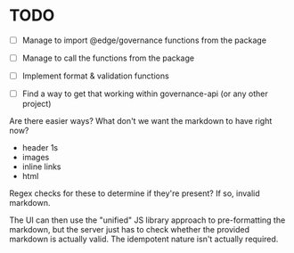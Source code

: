 # TODO

- [ ] Manage to import @edge/governance functions from the package
- [ ] Manage to call the functions from the package
- [ ] Implement format & validation functions
- [ ] Find a way to get that working within governance-api (or any other project)


Are there easier ways? What don't we want the markdown to have right now?

- header 1s
- images
- inline links
- html

Regex checks for these to determine if they're present? If so, invalid markdown.

The UI can then use the "unified" JS library approach to pre-formatting the markdown, but the server just has to check whether the provided markdown is actually valid. The idempotent nature isn't actually required.